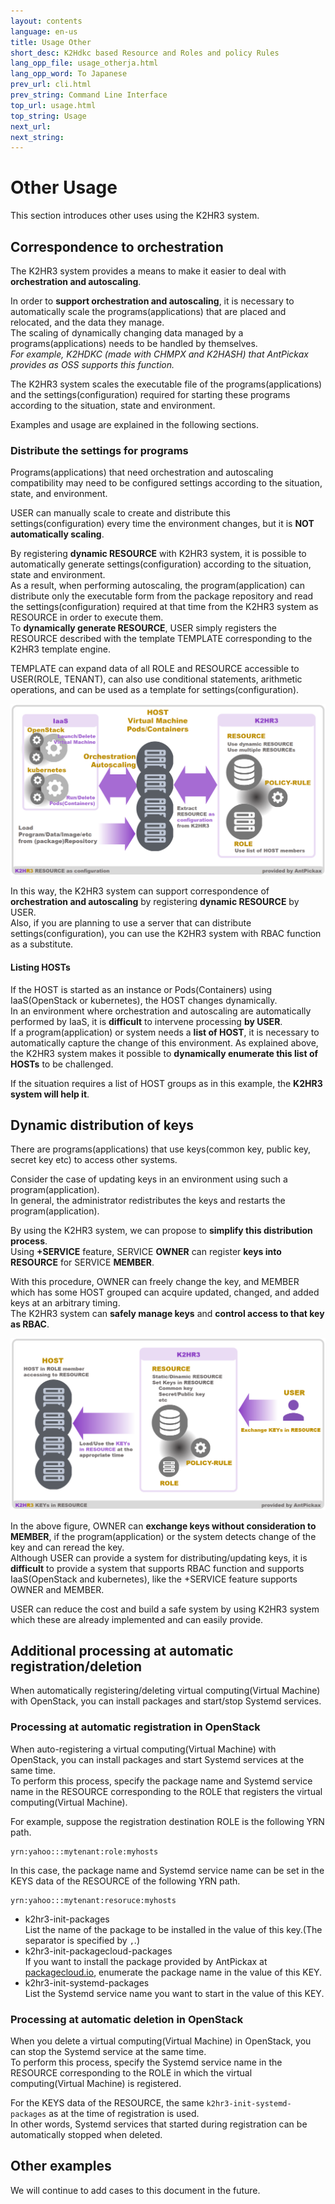 ```yaml
---
layout: contents
language: en-us
title: Usage Other
short_desc: K2Hdkc based Resource and Roles and policy Rules
lang_opp_file: usage_otherja.html
lang_opp_word: To Japanese
prev_url: cli.html
prev_string: Command Line Interface
top_url: usage.html
top_string: Usage
next_url: 
next_string: 
---
```


# Other Usage
This section introduces other uses using the K2HR3 system.

## Correspondence to orchestration
The K2HR3 system provides a means to make it easier to deal with **orchestration and autoscaling**.  

In order to **support orchestration and autoscaling**, it is necessary to automatically scale the programs(applications) that are placed and relocated, and the data they manage.  
The scaling of dynamically changing data managed by a programs(applications) needs to be handled by themselves.  
_For example, K2HDKC (made with CHMPX and K2HASH) that AntPickax provides as OSS supports this function._  

The K2HR3 system scales the executable file of the programs(applications) and the settings(configuration) required for starting these programs according to the situation, state and environment.

Examples and usage are explained in the following sections.

### Distribute the settings for programs
Programs(applications) that need orchestration and autoscaling compatibility may need to be configured settings according to the situation, state, and environment.

USER can manually scale to create and distribute this settings(configuration) every time the environment changes, but it is **NOT automatically scaling**.  

By registering **dynamic RESOURCE** with K2HR3 system, it is possible to automatically generate settings(configuration) according to the situation, state and environment.  
As a result, when performing autoscaling, the program(application) can distribute only the executable form from the package repository and read the settings(configuration) required at that time from the K2HR3 system as RESOURCE in order to execute them.  
To **dynamically generate RESOURCE**, USER simply registers the RESOURCE described with the template TEMPLATE corresponding to the K2HR3 template engine.  

TEMPLATE can expand data of all ROLE and RESOURCE accessible to USER(ROLE, TENANT), can also use conditional statements, arithmetic operations, and can be used as a template for settings(configuration).  

![K2HR3 Usage Other - Orchestration](images/usage_other_orchestration.png)

In this way, the K2HR3 system can support correspondence of **orchestration and autoscaling** by registering **dynamic RESOURCE** by USER.  
Also, if you are planning to use a server that can distribute settings(configuration), you can use the K2HR3 system with RBAC function as a substitute.  


#### Listing HOSTs
If the HOST is started as an instance or Pods(Containers) using IaaS(OpenStack or kubernetes), the HOST changes dynamically.  
In an environment where orchestration and autoscaling are automatically performed by IaaS, it is **difficult** to intervene processing **by USER**.  
If a program(application) or system needs a **list of HOST**, it is necessary to automatically capture the change of this environment.
As explained above, the K2HR3 system makes it possible to **dynamically enumerate this list of HOSTs** to be challenged.

If the situation requires a list of HOST groups as in this example, the **K2HR3 system will help it**.

## Dynamic distribution of keys
There are programs(applications) that use keys(common key, public key, secret key etc) to access other systems.  

Consider the case of updating keys in an environment using such a program(application).  
In general, the administrator redistributes the keys and restarts the program(application).  

By using the K2HR3 system, we can propose to **simplify this distribution process**.  
Using **+SERVICE** feature, SERVICE **OWNER** can register **keys into RESOURCE** for SERVICE **MEMBER**.  

With this procedure, OWNER can freely change the key, and MEMBER which has some HOST grouped can acquire updated, changed, and added keys at an arbitrary timing.  
The K2HR3 system can **safely manage keys** and **control access to that key as RBAC**.  

![K2HR3 Usage Other - Key](images/usage_other_key.png)

In the above figure, OWNER can **exchange keys without consideration to MEMBER**, if the program(application) or the system detects change of the key and can reread the key.  
Although USER can provide a system for distributing/updating keys, it is **difficult** to provide a system that supports RBAC function and supports IaaS(OpenStack and kubernetes), like the +SERVICE feature supports OWNER and MEMBER.  

USER can reduce the cost and build a safe system by using K2HR3 system which these are already implemented and can easily provide.  

## Additional processing at automatic registration/deletion
When automatically registering/deleting virtual computing(Virtual Machine) with OpenStack, you can install packages and start/stop Systemd services.

### Processing at automatic registration in OpenStack
When auto-registering a virtual computing(Virtual Machine) with OpenStack, you can install packages and start Systemd services at the same time.  
To perform this process, specify the package name and Systemd service name in the RESOURCE corresponding to the ROLE that registers the virtual computing(Virtual Machine).  

For example, suppose the registration destination ROLE is the following YRN path.  
```
yrn:yahoo:::mytenant:role:myhosts
```
In this case, the package name and Systemd service name can be set in the KEYS data of the RESOURCE of the following YRN path.
```
yrn:yahoo:::mytenant:resoruce:myhosts
```
- k2hr3-init-packages  
List the name of the package to be installed in the value of this key.(The separator is specified by `,`.)
- k2hr3-init-packagecloud-packages  
If you want to install the package provided by AntPickax at [packagecloud.io](https://packagecloud.io/antpickax/stable), enumerate the package name in the value of this KEY.
- k2hr3-init-systemd-packages  
List the Systemd service name you want to start in the value of this KEY.

### Processing at automatic deletion in OpenStack
When you delete a virtual computing(Virtual Machine) in OpenStack, you can stop the Systemd service at the same time.  
To perform this process, specify the Systemd service name in the RESOURCE corresponding to the ROLE in which the virtual computing(Virtual Machine) is registered.  

For the KEYS data of the RESOURCE, the same `k2hr3-init-systemd-packages` as at the time of registration is used.  
In other words, Systemd services that started during registration can be automatically stopped when deleted.  

## Other examples
We will continue to add cases to this document in the future.


